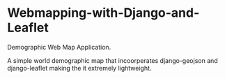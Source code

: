 # Webmapping-with-Django-and-Leaflet
Demographic Web Map Application.

A simple world demographic map that incoorperates django-geojson and django-leaflet making the it extremely lightweight. 
